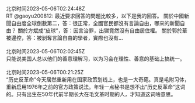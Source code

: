北京时间2023-05-06T02:24:48Z<br>RT @gaoyu200812: 最近要求回答的問題比較多，以下是我的回答。
關於中國新聞自由度全球倒數第二，答：很正常，全國官民都沒有言論自由，哪來的新聞自由？
關於方斌成“皮球”，答：因言治罪，出獄竟然沒有自由居住權。
關於郭於華被邊控，答：被剝奪言論自由的學者，實際也沒有…<br><br>北京时间2023-05-06T02:02:45Z<br>只能说美国人总以他们的善意理解习，以为习会在理性、善意的基础上搞统一。<br><br>北京时间2023-05-06T00:21:25Z<br>“历史反革命”今天居然重新用在国家政策划线上，也是一大奇葩。真是毛附习体，重新启用1976年之前的官方政策说法。年轻一点秘书是想不出“历史反革命”这词的。只有出生在50年代前半期长大在毛文革时期的人，才知道这词啥意思。<br><br>